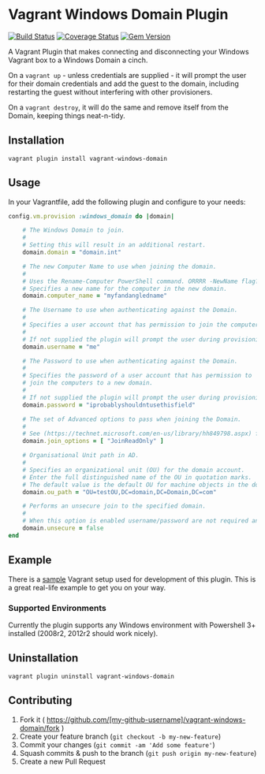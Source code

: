 # Vagrant Windows Domain Plugin

[![Build Status](https://travis-ci.org/SEEK-Jobs/vagrant-windows-domain.svg)](https://travis-ci.org/SEEK-Jobs/vagrant-windows-domain)
[![Coverage Status](https://coveralls.io/repos/SEEK-Jobs/vagrant-windows-domain/badge.svg?branch=master)](https://coveralls.io/r/SEEK-Jobs/vagrant-windows-domain?branch=master)
[![Gem Version](https://badge.fury.io/rb/vagrant-windows-domain.svg)](http://badge.fury.io/rb/vagrant-windows-domain)

A Vagrant Plugin that makes connecting and disconnecting your Windows Vagrant box to a Windows Domain a cinch.

On a `vagrant up` - unless credentials are supplied - it will prompt the user for their domain credentials and add the guest to the domain, including restarting the guest without interfering with other provisioners. 

On a `vagrant destroy`, it will do the same and remove itself from the Domain, keeping things neat-n-tidy.

## Installation

```vagrant plugin install vagrant-windows-domain```

## Usage

In your Vagrantfile, add the following plugin and configure to your needs:

```ruby
config.vm.provision :windows_domain do |domain|

    # The Windows Domain to join.
    #
    # Setting this will result in an additional restart.
    domain.domain = "domain.int"

    # The new Computer Name to use when joining the domain.
    #
    # Uses the Rename-Computer PowerShell command. ORRRR -NewName flag??
    # Specifies a new name for the computer in the new domain.
    domain.computer_name = "myfandangledname"

    # The Username to use when authenticating against the Domain.
    #
    # Specifies a user account that has permission to join the computers to a new domain. 
    #
    # If not supplied the plugin will prompt the user during provisioning to provide one.
    domain.username = "me"

    # The Password to use when authenticating against the Domain.
    #
    # Specifies the password of a user account that has permission to 
    # join the computers to a new domain. 
    #
    # If not supplied the plugin will prompt the user during provisioning to provide one.
    domain.password = "iprobablyshouldntusethisfield"

    # The set of Advanced options to pass when joining the Domain.
    #
    # See (https://technet.microsoft.com/en-us/library/hh849798.aspx) for detail, these are generally not required.
    domain.join_options = [ "JoinReadOnly" ]

    # Organisational Unit path in AD.
    #
    # Specifies an organizational unit (OU) for the domain account. 
    # Enter the full distinguished name of the OU in quotation marks. 
    # The default value is the default OU for machine objects in the domain.
    domain.ou_path = "OU=testOU,DC=domain,DC=Domain,DC=com"

    # Performs an unsecure join to the specified domain.
    #
    # When this option is enabled username/password are not required and cannot be used.
    domain.unsecure = false
end
```
## Example

There is a [sample](https://github.com/SEEK-Jobs/vagrant-windows-domain/tree/master/development) Vagrant setup used for development of this plugin. 
This is a great real-life example to get you on your way.

### Supported Environments

Currently the plugin supports any Windows environment with Powershell 3+ installed (2008r2, 2012r2 should work nicely).

## Uninstallation

```vagrant plugin uninstall vagrant-windows-domain```

## Contributing

1. Fork it ( https://github.com/[my-github-username]/vagrant-windows-domain/fork )
2. Create your feature branch (`git checkout -b my-new-feature`)
3. Commit your changes (`git commit -am 'Add some feature'`)
4. Squash commits & push to the branch (`git push origin my-new-feature`)
5. Create a new Pull Request
